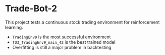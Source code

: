 # Trade-Bot-2

This project tests a continuous stock trading environment for reinforcement learning.

 - `TradingEnv9` is the most successful environment
 - `TD3_TradingEnv9_main_42` is the best trained model
 - Overfitting is still a major problem in backtesting
 
 
   